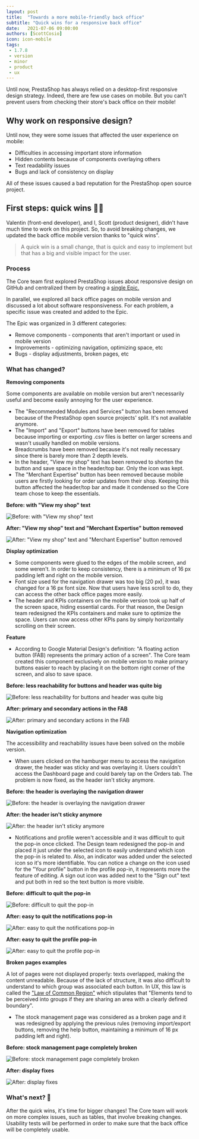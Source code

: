 ```yaml
--- 
layout: post
title:  "Towards a more mobile-friendly back office"
subtitle: "Quick wins for a responsive back office"
date:   2021-07-06 09:00:00
authors: [ScottCosio]
icon: icon-mobile
tags:
 - 1.7.8
 - version
 - minor
 - product
 - ux
---
```


Until now, PrestaShop has always relied on a desktop-first responsive design strategy. Indeed, there are few use cases on mobile. But you can't prevent users from checking their store's back office on their mobile!

## Why work on responsive design?

Until now, they were some issues that affected the user experience on mobile:

- Difficulties in accessing important store information
- Hidden contents because of components overlaying others
- Text readability issues
- Bugs and lack of consistency on display

All of these issues caused a bad reputation for the PrestaShop open source project.

## First steps: quick wins 💪🏻

Valentin (front-end developer), and I, Scott (product designer), didn't have much time to work on this project. So, to avoid breaking changes, we updated the back office mobile version thanks to "quick wins".

> A quick win is a small change, that is quick and easy to implement but that has a big and visible impact for the user.

### Process

The Core team first explored PrestaShop issues about responsive design on GitHub and centralized them by creating a [single Epic.](https://github.com/PrestaShop/PrestaShop/issues/22358)

In parallel, we explored all back office pages on mobile version and discussed a lot about software responsiveness. For each problem, a specific issue was created and added to the Epic. 

The Epic was organized in 3 different categories:

- Remove components - components that aren't important or used in mobile version
- Improvements - optimizing navigation, optimizing space, etc
- Bugs - display adjustments, broken pages, etc

### What has changed?

**Removing components**

Some components are available on mobile version but aren't necessarily useful and become easily annoying for the user experience.

- The "Recommended Modules and Services" button has been removed because of the PrestaShop open source projects' split. It's not available anymore.
- The "Import" and "Export" buttons have been removed for tables because importing or exporting .csv files is better on larger screens and wasn't usually handled on mobile versions.
- Breadcrumbs have been removed because it's not really necessary since there is barely more than 2 depth levels.
- In the header, "View my shop" text has been removed to shorten the button and save space in the header/top bar. Only the icon was kept.
- The "Merchant Expertise" button has been removed because mobile users are firstly looking for order updates from their shop. Keeping this button affected the header/top bar and made it condensed so the Core team chose to keep the essentials.

**Before: with "View my shop" text**

![Before: with "View my shop" text](/assets/images/2021/07/01-header-before.png)

**After: "View my shop" text and "Merchant Expertise" button removed**

![After: "View my shop" text and "Merchant Expertise" button removed](/assets/images/2021/07/01-header-after.png)

**Display optimization**

- Some components were glued to the edges of the mobile screen, and some weren't. In order to keep consistency, there is a minimum of 16 px padding left and right on the mobile version.
- Font size used for the navigation drawer was too big (20 px), it was changed for a 16 px font size. Now that users have less scroll to do, they can access the other back office pages more easily.
- The header and KPIs containers on the mobile version took up half of the screen space, hiding essential cards. For that reason, the Design team redesigned the KPIs containers and make sure to optimize the space. Users can now access other KPIs pans by simply horizontally scrolling on their screen.

**Feature**

- According to Google Material Design's definition: "A floating action button (FAB) represents the primary action of a screen". The Core team created this component exclusively on mobile version to make primary buttons easier to reach by placing it on the bottom right corner of the screen, and also to save space.

**Before: less reachability for buttons and header was quite big**

![Before: less reachability for buttons and header was quite big](/assets/images/2021/07/02-reachability-before.png)

**After: primary and secondary actions in the FAB**

![After: primary and secondary actions in the FAB](/assets/images/2021/07/02-reachability-after.png)

**Navigation optimization**

The accessibility and reachability issues have been solved on the mobile version.

- When users clicked on the hamburger menu to access the navigation drawer, the header was sticky and was overlaying it. Users couldn't access the Dashboard page and could barely tap on the Orders tab. The problem is now fixed, as the header isn't sticky anymore.

**Before: the header is overlaying the navigation drawer**

![Before: the header is overlaying the navigation drawer](/assets/images/2021/07/03-navigation-drawer-before.png)

**After: the header isn't sticky anymore**

![After: the header isn't sticky anymore](/assets/images/2021/07/03-navigation-drawer-before.png)

- Notifications and profile weren't accessible and it was difficult to quit the pop-in once clicked. The Design team redesigned the pop-in and placed it just under the selected icon to easily understand which icon the pop-in is related to. Also, an indicator was added under the selected icon so it's more identifiable. You can notice a change on the icon used for the "Your profile" button in the profile pop-in, it represents more the feature of editing. A sign out icon was added next to the "Sign out" text and put both in red so the text button is more visible.

**Before: difficult to quit the pop-in**

![Before: difficult to quit the pop-in](/assets/images/2021/07/04-popin-before.png)

**After: easy to quit the notifications pop-in**

![After: easy to quit the notifications pop-in](/assets/images/2021/07/04-popin-notifications-after.png)

**After: easy to quit the profile pop-in**

![After: easy to quit the profile pop-in](/assets/images/2021/07/04-popin-profile-after.png)

**Broken pages examples**

A lot of pages were not displayed properly: texts overlapped, making the content unreadable. Because of the lack of structure, it was also difficult to understand to which group was associated each button.
In UX, this law is called the ["Law of Common Region"](https://lawsofux.com/law-of-common-region/) which stipulates that "Elements tend to be perceived into groups if they are sharing an area with a clearly defined boundary". 

- The stock management page was considered as a broken page and it was redesigned by applying the previous rules (removing import/export buttons, removing the help button, maintaining a minimum of 16 px padding left and right).

**Before: stock management page completely broken**

![Before: stock management page completely broken](/assets/images/2021/07/05-broken-page-before.png)

**After: display fixes**

![After: display fixes](/assets/images/2021/07/05-broken-page-after.png)

### What's next? 🚀

After the quick wins, it's time for bigger changes! The Core team will work on more complex issues, such as tables, that involve breaking changes.
Usability tests will be performed in order to make sure that the back office will be completely usable.
